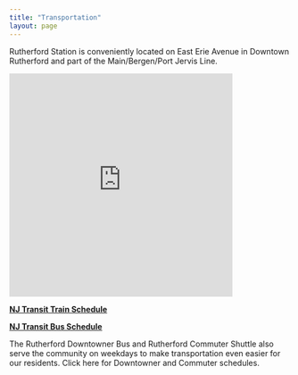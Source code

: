 ```yaml
---
title: "Transportation"
layout: page
---
```


Rutherford Station is conveniently located on East Erie Avenue in Downtown Rutherford and part of the Main/Bergen/Port Jervis Line.

 <iframe src="https://www.google.com/maps/embed?pb=!1m18!1m12!1m3!1d3018.9867874984707!2d-74.10299138459148!3d40.8282538793194!2m3!1f0!2f0!3f0!3m2!1i1024!2i768!4f13.1!3m3!1m2!1s0x89c2f8be2be215f9%3A0xba323b0bc332e9de!2sRutherford+Station!5e0!3m2!1sen!2sus!4v1454377783355" width="400" height="400" frameborder="0" style="border:0" allowfullscreen></iframe>
 
[**NJ Transit Train Schedule**](http://www.njtransit.com/sf/sf_servlet.srv?hdnPageAction=TrainTo)

[**NJ Transit Bus Schedule**](http://www.njtransit.com/sf/sf_servlet.srv?hdnPageAction=BusTo)

The Rutherford Downtowner Bus and Rutherford Commuter Shuttle also serve the community on weekdays to make transportation even easier for our residents. Click here for Downtowner and Commuter schedules.
